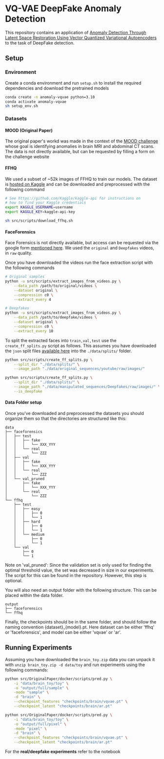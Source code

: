 # VQ-VAE DeepFake Anomaly Detection

This repository contains an application of [Anomaly Detection Through Latent Space Restoration Using Vector Quantized Variational Autoencoders](https://ieeexplore.ieee.org/abstract/document/9433778) to the task of DeepFake detection.

## Setup

### Environment

Create a conda environment and run `setup.sh` to install the required dependencies and download the pretrained models

```sh
conda create -n anomaly-vqvae python=3.10
conda activate anomaly-vqvae
sh setup_env.sh
```

### Datasets

#### MOOD (Original Paper)

The original paper's workd was made in the context of the [MOOD challenge](http://medicalood.dkfz.de/web/) whose goal is identifying anomalies in brain MRI and abdominal CT scans. The data is not directly available, but can be requested by filling a form on the challenge website

#### FFHQ

We used a subset of ~52k images of FFHQ to train our models. The dataset is [hosted on Kaggle](https://www.kaggle.com/datasets/arnaud58/flickrfaceshq-dataset-ffhq) and can be downloaded and preprocessed with the following command

```sh
# See https://github.com/Kaggle/kaggle-api for instructions on
# how to find your Kaggle credentials
export KAGGLE_USERNAME=username
export KAGGLE_KEY=kaggle-api-key

sh src/scripts/download_ffhq.sh
```

#### FaceForensics

Face Forensics is not directly available, but access can be requested via the google form [mentioned here](https://github.com/ondyari/FaceForensics/tree/master/dataset). We used the `original` and `Deepfakes` videos, in `raw` quality.

Once you have downloaded the videos run the face extraction script with the following commands

```sh
# Original samples
python -u src/scripts/extract_images_from_videos.py \
    --data_path /path/to/original/videos \
    --dataset original \
    --compression c0 \
    --extract_every 4

# Deepfakes
python -u src/scripts/extract_images_from_videos.py \
    --data_path /path/to/deepfake/videos \
    --dataset original \
    --compression c0 \
    --extract_every 10
```

To split the extracted faces into `train,val,test` use the `create_ff_splits.py` script as follows. This assumes you have downloaded the `json` split files [available here](https://github.com/ondyari/FaceForensics/tree/master/dataset/splits) into the `./data/splits/` folder.

```sh
python src/scripts/create_ff_splits.py \
    --split_dir "./data/splits/" \
    --image_path "./data/original_sequences/youtube/raw/images/"

python src/scripts/create_ff_splits.py \
    --split_dir "./data/splits/" \
    --image_path "./data/manipulated_sequences/Deepfakes/raw/images/" \
    --is_deepfake
```

#### Data Folder setup

Once you've downloaded and preprocessed the datasets you should organize them so that the directories are structured like this:

```
data
├── faceforensics
│   ├── test
│   │   ├── fake
│   │   │   └── XXX_YYY
│   │   └── real
│   │       └── ZZZ
│   ├── val
│   │   ├── fake
│   │   │   └── XXX_YYY
│   │   └── real
│   │       └── ZZZ
│   └── val_pruned
│       ├── fake
│       │   └── XXX_YYY
│       └── real
│           └── ZZZ
└── ffhq
    ├── test
    │   ├── easy
    │   │   ├── 0
    │   │   └── 1
    │   ├── hard
    │   │   ├── 0
    │   │   └── 1
    │   └── medium
    │       ├── 0
    │       └── 1
    └── val
        ├── 0
        └── 1
```

Note on 'val_pruned': Since the validation set is only used for finding the optimal threshold value, the set was decreased in size in our experiments. The script for this can be found in the repository. However, this step is optional.

You will also need an output folder with the following structure. This can be placed within the data folder.

```
output
├── faceforensics
└── ffhq
```

Finally, the checkpoints should be in the same folder, and should follow the naming convention {dataset}_{model}.pt. Here dataset can be either 'ffhq' or 'faceforensics', and model can be either 'vqvae' or 'ar'.

## Running Experiments

Assuming you have downloaded the `brain_toy.zip` data you can unpack it with `unzip brain_toy.zip -d data/toy` and run experiments using the following commands:

```sh
python src/OriginalPaper/docker/scripts/pred.py \
    -i "data/brain_toy/toy" \
    -o "output/full/sample" \
    -mode "sample" \
    -d "brain" \
    --checkpoint_features "checkpoints/brain/vqvae.pt" \
    --checkpoint_latent "checkpoints/brain/ar.pt"

python src/OriginalPaper/docker/scripts/pred.py \
    -i "data/brain_toy/toy" \
    -o "output/full/pixel" \
    -mode "pixel" \
    -d "brain" \
    --checkpoint_features "checkpoints/brain/vqvae.pt" \
    --checkpoint_latent "checkpoints/brain/ar.pt"
```

For the **real/deepfake experiments** refer to the notebook
